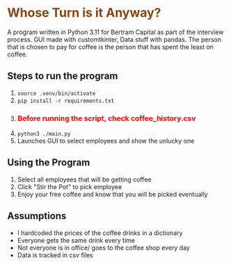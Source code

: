 <body>

<h1 style="color: saddlebrown">Whose Turn is it Anyway?</h1>
<p>A program written in Python 3.11 for Bertram Capital as part of the interview process. GUI made with customtkinter,
Data stuff with pandas. The person that is chosen to pay for coffee is the person that has spent the least on coffee.</p>

<h2>Steps to run the program</h2>
<ol>
    <li><code>source .venv/bin/activate </code></li>
    <li><code>pip install -r requirements.txt</code></li>
    <li><h3 style="color: red">Before running the script, check coffee_history.csv</h3></li>
    <li><code>python3 ./main.py</code></li>
    <li>Launches GUI to select employees and show the unlucky one</li>
</ol>

<h2>Using the Program</h2>
<ol>
    <li>Select all employees that will be getting coffee</li>
    <li>Click "Stir the Pot" to pick employee</li>
    <li>Enjoy your free coffee and know that you will be picked eventually</li>
</ol>

<h2>Assumptions</h2>
<ul>
    <li>I hardcoded the prices of the coffee drinks in a dictionary</li>
    <li>Everyone gets the same drink every time</li>
    <li>Not everyone is in office/ goes to the coffee shop every day</li>
    <li>Data is tracked in csv files</li>
</ul>

</body>